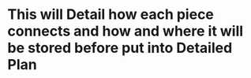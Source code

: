 # This will Detail how each piece connects and how and where it will be stored before put into Detailed Plan
